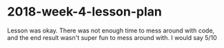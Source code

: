 # 2018-week-4-lesson-plan

Lesson was okay. There was not enough time to mess around with code, and the end result wasn't super fun to mess around with. I would say 5/10
